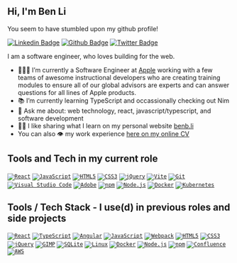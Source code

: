 <!--
**benbli/benbli** is a ✨ _special_ ✨ repository because its `README.md` (this file) appears on your GitHub profile.

Here are some ideas to get you started:

- 🔭 I’m currently working on ...
- 🌱 I’m currently learning ...
- 👯 I’m looking to collaborate on ...
- 🤔 I’m looking for help with ...
- 💬 Ask me about ...
- 📫 How to reach me: ...
- 😄 Pronouns: ...
- ⚡ Fun fact: ...
-->

## Hi, I'm Ben Li
You seem to have stumbled upon my github profile!

[![Linkedin Badge](https://img.shields.io/badge/-benbli-0072b1?style=flat&logo=Linkedin&logoColor=white&link=https://www.linkedin.com/in/benbli/)](https://www.linkedin.com/in/benbli/) [![Github Badge](https://img.shields.io/badge/-benbli-grey?style=flat&logo=github&logoColor=white&link=https://github.com/benbli/)](https://www.github.com/benbli/) [![Twitter Badge](https://img.shields.io/badge/-bjmcodes-00acee?style=flat&logo=twitter&logoColor=white&link=https://twitter.com/bjmcodes/)](https://www.twitter.com/bjmcodes/)

I am a software engineer, who loves building for the web.

- 👨🏻‍💻 I’m currently a Software Engineer at [Apple](https://www.apple.com/) working with a few teams of awesome instructional developers who are creating training modules to ensure all of our global advisors are experts and can answer questions for all lines of Apple products.  
- 📚 I’m currently learning TypeScript and occassionally checking out Nim
- 💬 Ask me about: web technology, react, javascript/typescript, and software development
- ✍🏻 I like sharing what I learn on my personal website [benb.li](https://www.benb.li/)
- You can also 👁️ my work experience [here on my online CV](http://benb.li/public/files/BenLiResume.pdf)

## Tools and Tech in my current role

<code>[![React](https://img.shields.io/static/v1?label=&message=React&color=002b36&style=flat&logo=react&logoColor=61DBFB)]()</code>
<code>[![JavaScript](https://img.shields.io/static/v1?label=&message=Javascript&color=002b36&style=flat&logo=javascript&logoColor=F7DF1E)]()</code>
<code>[![HTML5](https://img.shields.io/static/v1?label=&message=HTML5&color=002b36&style=flat&logo=html5&logoColor=E34F26)]()</code>
<code>[![CSS3](https://img.shields.io/static/v1?label=&message=CSS3&color=002b36&style=flat&logo=css3&logoColor=1572B6)]()</code>
<code>[![jQuery](https://img.shields.io/static/v1?label=&message=jQuery&color=002b36&style=flat&logo=jQuery&logoColor=0769AD)]()</code>
<code>[![Vite](https://img.shields.io/static/v1?label=&message=Vite&color=002b36&style=flat&logo=vite&logoColor=646CFF)]()</code>
<code>[![Git](https://img.shields.io/static/v1?label=&message=Git&color=002b36&style=flat&logo=git&logoColor=F05032)]()</code>
<code>[![Visual Studio Code](https://img.shields.io/static/v1?label=&message=Visual%20Studio%20Code&color=002b36&style=flat&logo=visual-studio-code&logoColor=007ACC)]()</code>
<code>[![Adobe](https://img.shields.io/static/v1?label=&message=Adobe&color=002b36&style=flat&logo=adobe&logoColor=ff0000)]()</code>
<code>[![npm](https://img.shields.io/static/v1?label=&message=npm&color=002b36&style=flat&logo=npm&logoColor=CB3837)]()</code>
<code>[![Node.js](https://img.shields.io/static/v1?label=&message=Node.JS&color=002b36&style=flat&logo=node-dot-js&logoColor=339933)]()</code>
<code>[![Docker](https://img.shields.io/static/v1?label=&message=Docker&color=002b36&style=flat&logo=docker&logoColor=2496ED)]()</code>
<code>[![Kubernetes](https://img.shields.io/static/v1?label=&message=Kubernetes&color=002b36&style=flat&logo=kubernetes&logoColor=#326CE5)]()</code>

## Tools / Tech Stack - I use(d) in previous roles and side projects

<code>[![React](https://img.shields.io/static/v1?label=&message=React&color=002b36&style=flat&logo=react&logoColor=61DBFB)]()</code>
<code>[![TypeScript](https://img.shields.io/static/v1?label=&message=TypeScript&color=002b36&style=flat&logo=typescript&logoColor=2D79C7)]()</code>
<code>[![Angular](https://img.shields.io/static/v1?label=&message=Angular&color=002b36&style=flat&logo=angular&logoColor=DD0031)]()</code>
<code>[![JavaScript](https://img.shields.io/static/v1?label=&message=Javascript&color=002b36&style=flat&logo=javascript&logoColor=F7DF1E)]()</code>
<code>[![Webpack](https://img.shields.io/static/v1?label=&message=Webpack&color=002b36&style=flat&logo=webpack&logoColor=8DD6F9)]()</code>
<code>[![HTML5](https://img.shields.io/static/v1?label=&message=HTML5&color=002b36&style=flat&logo=html5&logoColor=E34F26)]()</code>
<code>[![CSS3](https://img.shields.io/static/v1?label=&message=CSS3&color=002b36&style=flat&logo=css3&logoColor=1572B6)]()</code>
<code>[![jQuery](https://img.shields.io/static/v1?label=&message=jQuery&color=002b36&style=flat&logo=jQuery&logoColor=0769AD)]()</code>
<code>[![GIMP](https://img.shields.io/static/v1?label=&message=GIMP&color=002b36&style=flat&logo=GIMP&logoColor=5C5543)]()</code>
<code>[![SQLite](https://img.shields.io/static/v1?label=&message=SQLite&color=002b36&style=flat&logo=sqlite&logoColor=003B57)]()</code>
<code>[![Linux](https://img.shields.io/static/v1?label=&message=Linux&color=002b36&style=flat&logo=linux&logoColor=FCC624)]()</code>
<code>[![Docker](https://img.shields.io/static/v1?label=&message=Docker&color=002b36&style=flat&logo=docker&logoColor=2496ED)]()</code>
<code>[![Node.js](https://img.shields.io/static/v1?label=&message=Node.JS&color=002b36&style=flat&logo=node-dot-js&logoColor=339933)]()</code>
<code>[![npm](https://img.shields.io/static/v1?label=&message=npm&color=002b36&style=flat&logo=npm&logoColor=CB3837)]()</code>
<code>[![Confluence](https://img.shields.io/static/v1?label=&message=Confluence&color=002b36&style=flat&logo=confluence&logoColor=172B4D)]()</code>
<code>[![AWS](https://img.shields.io/static/v1?label=&message=AWS&color=002b36&style=flat&logo=amazon-aws&logoColor=#232F3E)]()</code>
